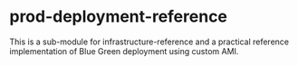 # prod-deployment-reference
This is a sub-module for infrastructure-reference and a practical reference implementation of Blue Green deployment using custom AMI.
